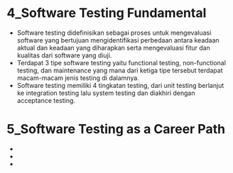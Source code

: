 # 4_Software Testing Fundamental
- Software testing didefinisikan sebagai proses untuk mengevaluasi software yang bertujuan mengidentifikasi perbedaan antara keadaan aktual dan keadaan yang diharapkan serta mengevaluasi fitur dan kualitas dari software yang diuji.
- Terdapat 3 tipe software testing yaitu functional testing, non-functional testing, dan maintenance yang mana dari ketiga tipe tersebut terdapat macam-macam jenis testing di dalamnya.
- Software testing memiliki 4 tingkatan testing, dari unit testing berlanjut ke integration testing lalu system testing dan diakhiri dengan acceptance testing.

# 5_Software Testing as a Career Path
-
-
-
